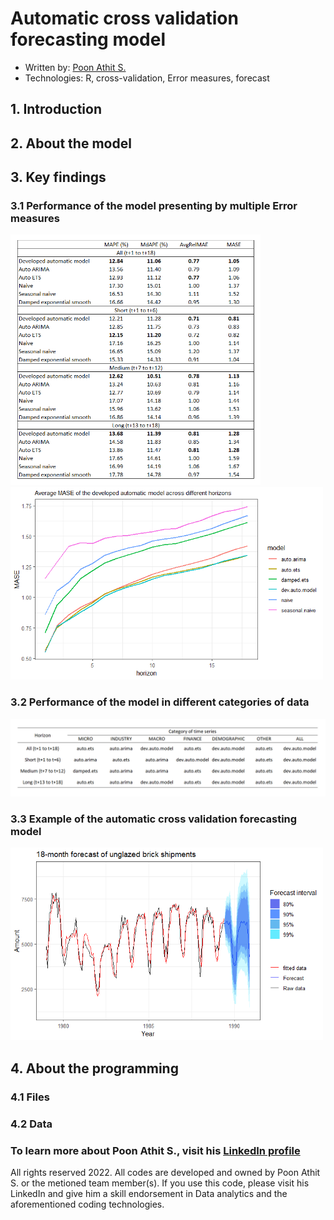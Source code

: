 # Automatic cross validation forecasting model
* Written by: [Poon Athit S. ](https://www.linkedin.com/in/athit-srimachand/)
* Technologies: R, cross-validation, Error measures, forecast
## 1. Introduction

## 2. About the model

## 3. Key findings

### 3.1 Performance of the model presenting by multiple Error measures
<img src="https://github.com/PoonAthitS/automatic-cross-validation-forecasting-model/blob/main/IMAGES/The_results_of_each_forecasting_model_across_different_horizon_ranges.png?raw=true" width="400">
<img src="https://github.com/PoonAthitS/automatic-cross-validation-forecasting-model/blob/main/IMAGES/Average_MASE_of_the_developed_automatic_model_across_different_horizons.png?raw=true" width="500">

### 3.2 Performance of the model in different categories of data
<img src="https://github.com/PoonAthitS/automatic-cross-validation-forecasting-model/blob/main/IMAGES/Methods_which_give_the_best_result_for_each_category_and_horizon_by_MASE.png?raw=true" width="550">

### 3.3 Example of the automatic cross validation forecasting model
<img src="https://github.com/PoonAthitS/automatic-cross-validation-forecasting-model/blob/main/IMAGES/18-month_forecast_of_unglazed_brick_shipments.png?raw=true" width="500">

## 4. About the programming

### 4.1 Files

### 4.2 Data

### To learn more about Poon Athit S., visit his [LinkedIn profile](https://www.linkedin.com/in/athit-srimachand/)

All rights reserved 2022. All codes are developed and owned by Poon Athit S. or the metioned team member(s). If you use this code, please visit his LinkedIn and give him a skill endorsement in Data analytics and the aforementioned coding technologies.
